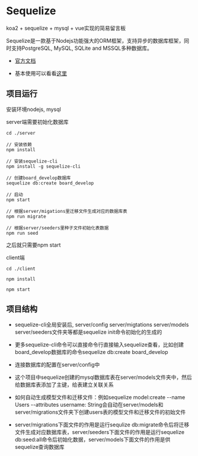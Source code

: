 # Sequelize

koa2 + sequelize + mysql + vue实现的简易留言板

Sequelize是一款基于Nodejs功能强大的ORM框架，支持异步的数据库框架，同时支持PostgreSQL, MySQL, SQLite and MSSQL多种数据库。

* [官方文档](http://docs.sequelizejs.com/)

* 基本使用可以看看[这里](https://segmentfault.com/a/1190000011583608)

## 项目运行

安装环境nodejs, mysql

server端需要初始化数据库

```
cd ./server

// 安装依赖
npm install

// 安装sequelize-cli
npm install -g sequelize-cli

// 创建board_develop数据库
sequelize db:create board_develop

// 启动
npm start 

// 根据server/migations里迁移文件生成对应的数据库表
npm run migrate

// 根据server/seeders里种子文件初始化表数据
npm run seed
```

之后就只需要npm start

client端

```
cd ./client

npm install

npm start
```

## 项目结构

* sequelize-cli全局安装后, server/config  server/migtations server/models server/seeders文件夹等都是sequelize init命令初始化的生成的

* 更多sequelize-cli命令可以直接命令行直接输入sequelize查看，比如创建board_develop数据库的命令sequelize db:create board_develop

* 连接数据库的配置在server/config中

* 这个项目中sequelize创建的mysql数据库表在server/models文件夹中，然后给数据库表添加了主键，给表建立关联关系

* 如何自动生成模型文件和迁移文件：例如sequelize model:create --name Users --attributes username: String会自动在server/models和server/migrations文件夹下创建users表的模型文件和迁移文件的初始文件

* server/migrations下面文件的作用是运行sequlize db:migrate命令后将迁移文件生成对应数据库表，server/seeders下面文件的作用是运行sequelize db:seed:all命令后初始化数据，server/models下面文件的作用是供sequelize查询数据库

